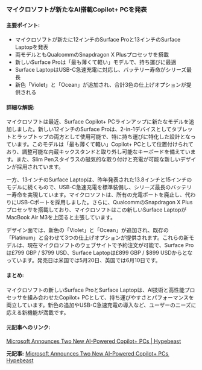 ### マイクロソフトが新たなAI搭載Copilot+ PCを発表

#### 主要ポイント:
- マイクロソフトが新たに12インチのSurface Proと13インチのSurface Laptopを発表
- 両モデルともQualcommのSnapdragon X Plusプロセッサを搭載
- 新しいSurface Proは「最も薄くて軽い」モデルで、持ち運びに最適
- Surface LaptopはUSB-C急速充電に対応し、バッテリー寿命がシリーズ最長
- 新色「Violet」と「Ocean」が追加され、合計3色の仕上げオプションが提供される

#### 詳細な解説:
マイクロソフトは最近、Surface Copilot+ PCラインアップに新たなモデルを追加しました。新しい12インチのSurface Proは、2-in-1デバイスとしてタブレットとラップトップの両方として使用可能で、特に持ち運びに特化した設計となっています。このモデルは「最も薄くて軽い」Copilot+ PCとして位置付けられており、調整可能な内蔵キックスタンドと取り外し可能なキーボードを備えています。また、Slim Penスタイラスの磁気的な取り付けと充電が可能な新しいデザインが採用されています。

一方、13インチのSurface Laptopは、昨年発表された13.8インチと15インチのモデルに続くもので、USB-C急速充電を標準装備し、シリーズ最長のバッテリー寿命を実現しています。マイクロソフトは、所有の充電ポートを廃止し、代わりにUSB-Cポートを採用しました。さらに、QualcommのSnapdragon X Plusプロセッサを搭載しており、マイクロソフトはこの新しいSurface LaptopがMacBook Air M3を上回ると主張しています。

デザイン面では、新色の「Violet」と「Ocean」が追加され、既存の「Platinum」と合わせて3つの仕上げオプションが提供されます。これらの新モデルは、現在マイクロソフトのウェブサイトで予約注文が可能で、Surface Proは£799 GBP / $799 USD、Surface Laptopは£899 GBP / $899 USDからとなっています。発売日は米国では5月20日、英国では6月10日です。

#### まとめ:
マイクロソフトの新しいSurface ProとSurface Laptopは、AI技術と高性能プロセッサを組み合わせたCopilot+ PCとして、持ち運びやすさとパフォーマンスを両立しています。新色の追加やUSB-C急速充電の導入など、ユーザーのニーズに応える新機能が満載です。

#### 元記事へのリンク:
[Microsoft Announces Two New AI-Powered Copilot+ PCs | Hypebeast](リンク先のURL)

**元記事:** [Microsoft Announces Two New AI-Powered Copilot+ PCs  Hypebeast](https://hypebeast.com/2025/5/microsoft-announces-two-new-surface-pro-laptop-ai-powered-copilot-pcs)